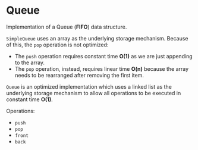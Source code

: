 Queue
=====

Implementation of a Queue (**FIFO**) data structure.

`SimpleQueue` uses an array as the underlying storage mechanism.
Because of this, the `pop` operation is not optimized:
- The `push` operation requires constant time **O(1)** as we are just appending to the array.
- The `pop` operation, instead, requires linear time **O(n)** because the array needs to be rearranged after removing the first item.

`Queue` is an optimized implementation which uses a linked list as the underlying storage mechanism to allow all operations to be executed in constant time **O(1)**.

Operations:
- `push`
- `pop`
- `front`
- `back`
